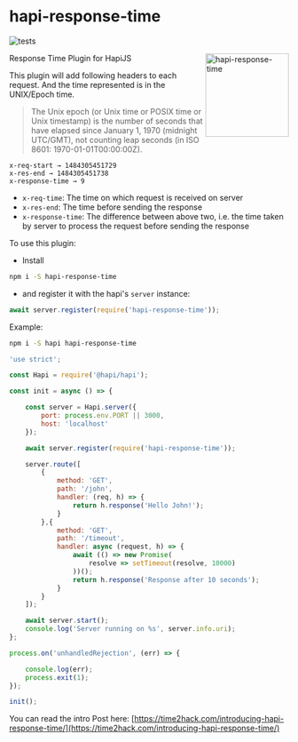 # hapi-response-time

![tests](https://github.com/pankajpatel/hapi-response-time/workflows/tests/badge.svg)

<img src="https://cloud.githubusercontent.com/assets/251937/26471448/0c5f3268-41a2-11e7-850a-cbe109e18f12.png" alt="hapi-response-time" height="150" align="right" style="float:right">

Response Time Plugin for HapiJS

This plugin will add following headers to each request. And the time represented is in the UNIX/Epoch time.

> The Unix epoch (or Unix time or POSIX time or Unix timestamp) is the number of seconds that have elapsed since January 1, 1970 (midnight UTC/GMT), not counting leap seconds (in ISO 8601: 1970-01-01T00:00:00Z).

```
x-req-start → 1484305451729
x-res-end → 1484305451738
x-response-time → 9
```

- `x-req-time`: The time on which request is received on server
- `x-res-end`: The time before sending the response
- `x-response-time`: The difference between above two, i.e. the time taken by server to process the request before sending the response

To use this plugin:

- Install
```sh
npm i -S hapi-response-time
```

- and register it with the hapi's `server` instance:
```js
await server.register(require('hapi-response-time'));
```

Example:

```sh
npm i -S hapi hapi-response-time
```

```js
'use strict';

const Hapi = require('@hapi/hapi');

const init = async () => {

    const server = Hapi.server({
        port: process.env.PORT || 3000,
        host: 'localhost'
    });

    await server.register(require('hapi-response-time'));

    server.route([
        {
            method: 'GET',
            path: '/john',
            handler: (req, h) => {
                return h.response('Hello John!');
            }
        },{
            method: 'GET',
            path: '/timeout',
            handler: async (request, h) => {
                await (() => new Promise(
                    resolve => setTimeout(resolve, 10000)
                ))();
                return h.response('Response after 10 seconds');
            }
        }
    ]);

    await server.start();
    console.log('Server running on %s', server.info.uri);
};

process.on('unhandledRejection', (err) => {

    console.log(err);
    process.exit(1);
});

init();
```

You can read the intro Post here: [https://time2hack.com/introducing-hapi-response-time/](https://time2hack.com/introducing-hapi-response-time/)
